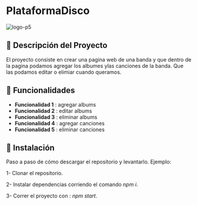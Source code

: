 # PlataformaDisco

![logo-p5](https://i.imgur.com/zuBSE5n.jpg)

## 📝 Descripción del Proyecto

El proyecto consiste en crear una pagina web de una banda y que dentro de la pagina podamos agregar los albumes ylas canciones de la banda. Que las podamos editar o elimiar cuando queramos.

## 🔨 Funcionalidades 

- **Funcionalidad 1** : agregar albums
- **Funcionalidad 2** : editar albums
- **Funcionalidad 3** : eliminar albums
- **Funcionalidad 4** : agregar canciones
- **Funcionalidad 5** : eliminar canciones  


## 🔧 Instalación 

Paso a paso de cómo descargar el repositorio y levantarlo. Ejemplo: 

1- Clonar el repositorio.

2- Instalar dependencias corriendo el comando _npm i_.

3- Correr el proyecto con : _npm start_.
